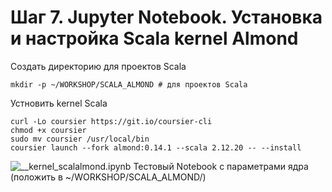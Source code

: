 # Шаг 7. Jupyter Notebook. Установка и настройка Scala kernel Almond 
Создать директорию для проектов Scala
```console
mkdir -p ~/WORKSHOP/SCALA_ALMOND # для проектов Scala
```
Устновить kernel Scala
```console
curl -Lo coursier https://git.io/coursier-cli
chmod +x coursier
sudo mv coursier /usr/local/bin
coursier launch --fork almond:0.14.1 --scala 2.12.20 -- --install 
```  
![__kernel_scalalmond.ipynb](notebooks/SCALA_ALMOND/__kernel_scalalmond.ipynb) Тестовый Notebook с параметрами ядра (положить в ~/WORKSHOP/SCALA_ALMOND/)  
